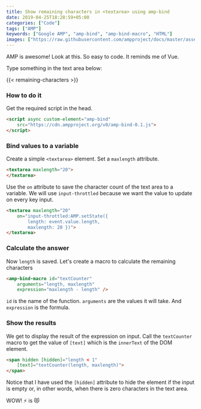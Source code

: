 ```yaml
---
title: Show remaining characters in <textarea> using amp-bind
date: 2019-04-25T18:28:59+05:00
categories: ["Code"]
tags: ["AMP"]
keywords: ["Google AMP", "amp-bind", "amp-bind-macro", "HTML"]
images: ["https://raw.githubusercontent.com/ampproject/docs/master/assets/img/logo-og-image.jpg"]
---
```


AMP is awesome! Look at this. So easy to code. It reminds me of Vue.

Type something in the text area below:

{{< remaining-characters >}}

### How to do it
Get the required script in the head.

```html
<script async custom-element="amp-bind" 
    src="https://cdn.ampproject.org/v0/amp-bind-0.1.js">
</script>
```

### Bind values to a variable
Create a simple `<textarea>` element. Set a `maxlength` attribute. 

```html
<textarea maxlength="20">
</textarea>
```

Use the `on` attribute to save the character count of the text area to a variable. We will use `input-throttled` because we want the value to update on every key input.

```html
<textarea maxlength="20"
    on="input-throttled:AMP.setState({ 
        length: event.value.length, 
        maxlength: 20 })">
</textarea>
```

### Calculate the answer
Now `length` is saved. Let's create a macro to calculate the remaining characters

```html
<amp-bind-macro id="textCounter"
    arguments="length, maxlength"
    expression="maxlength - length" />
```

`id` is the name of the function. `arguments` are the values it will take. And `expression` is the formula.

### Show the results
We get to display the result of the expression on input. Call the `textCounter` macro to get the value of `[text]` which is the `innerText` of the DOM element.

```html
<span hidden [hidden]="length < 1" 
    [text]="textCounter(length, maxlength)">
</span>
```

Notice that I have used the `[hidden]` attribute to hide the element if the input is empty or, in other words, when there is zero characters in the text area.

WOW! :zap: is :heart_eyes_cat:
